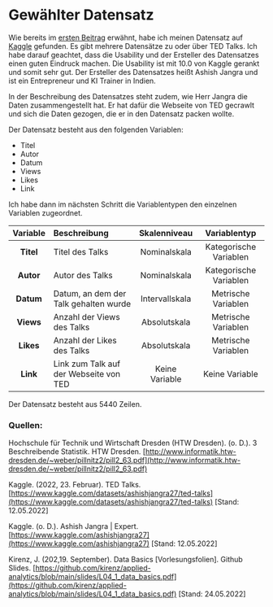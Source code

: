 # Gewählter Datensatz
Wie bereits im [ersten Beitrag](/Users/marenabele/datastorytelling_newbook/Data_Storytelling_TED/Einleitung.md) erwähnt, habe ich meinen Datensatz auf [Kaggle](https://www.kaggle.com) gefunden. Es gibt mehrere Datensätze zu oder über TED Talks. Ich habe darauf geachtet, dass die Usability und der Ersteller des Datensatzes einen guten Eindruck machen. Die Usability ist mit 10.0 von Kaggle gerankt und somit sehr gut. Der Ersteller des Datensatzes heißt Ashish Jangra und ist ein Entrepreneur und KI Trainer in Indien. 

In der Beschreibung des Datensatzes steht zudem, wie Herr Jangra die Daten zusammengestellt hat. Er hat dafür die Webseite von TED gecrawlt und sich die Daten gezogen, die er in den Datensatz packen wollte. 

Der Datensatz besteht aus den folgenden Variablen: 
* Titel
* Autor
* Datum
* Views
* Likes
* Link

Ich habe dann im nächsten Schritt die Variablentypen  den einzelnen Variablen zugeordnet.

| Variable | Beschreibung | Skalenniveau| Variablentyp |
| :-------: | :------ | :-------: | :-------: |
| **Titel** | Titel des Talks                        | Nominalskala   | Kategorische Variablen                | 
| **Autor** | Autor des Talks                        | Nominalskala   | Kategorische Variablen                |
| **Datum** | Datum, an dem der Talk gehalten wurde  | Intervallskala | Metrische Variablen                | 
| **Views** | Anzahl der Views des Talks             | Absolutskala   | Metrische Variablen               |
| **Likes** | Anzahl der Likes des Talks             | Absolutskala   | Metrische Variablen               |
| **Link**  | Link zum Talk auf der Webseite von TED | Keine Variable |  Keine Variable|

Der Datensatz besteht aus 5440 Zeilen. 

### Quellen:
Hochschule für Technik und Wirtschaft Dresden (HTW Dresden). (o. D.). 3 Beschreibende Statistik. HTW Dresden. [http://www.informatik.htw-dresden.de/~weber/pillnitz2/pill2_63.pdf](http://www.informatik.htw-dresden.de/~weber/pillnitz2/pill2_63.pdf)

Kaggle. (2022, 23. Februar). TED Talks. [https://www.kaggle.com/datasets/ashishjangra27/ted-talks](https://www.kaggle.com/datasets/ashishjangra27/ted-talks) [Stand: 12.05.2022]

Kaggle. (o. D.). Ashish Jangra | Expert. [https://www.kaggle.com/ashishjangra27](https://www.kaggle.com/ashishjangra27) [Stand: 12.05.2022]

Kirenz, J. (202,19. September). Data Basics [Vorlesungsfolien]. Github Slides. [https://github.com/kirenz/applied-analytics/blob/main/slides/L04_1_data_basics.pdf](https://github.com/kirenz/applied-analytics/blob/main/slides/L04_1_data_basics.pdf) [Stand: 24.05.2022]
